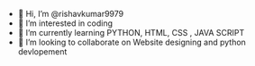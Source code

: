 - 👋 Hi, I’m @rishavkumar9979
- 👀 I’m interested in coding
- 🌱 I’m currently learning PYTHON, HTML, CSS , JAVA SCRIPT
- 💞️ I’m looking to collaborate on Website designing and python devlopement



